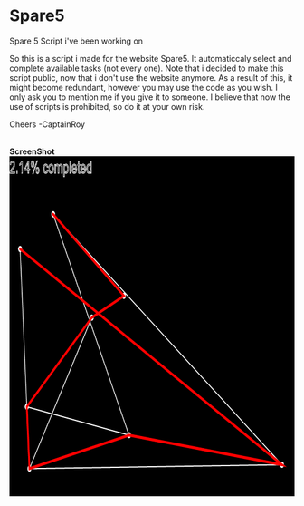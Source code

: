 # Spare5
Spare 5 Script i've been working on

So this is a script i made for the website Spare5. It automaticcaly select and complete available tasks (not every one). Note that i decided to make this script public, now that i don't use the website anymore. As a result of this, it might become redundant, however you may use the code as you wish. I only ask you to mention me if you give it to someone.
I believe that now the use of scripts is prohibited, so do it at your own risk.

Cheers
-CaptainRoy

<br>
<strong>ScreenShot</strong>
<br>
<img src="https://raw.githubusercontent.com/CaptainJRoy/Traveling-Salesperson/master/Screenshot_1.png" data-canonical-src="https://raw.githubusercontent.com/CaptainJRoy/Traveling-Salesperson/master/Screenshot_1.png" width="800" height="600" />
